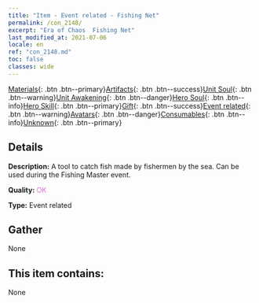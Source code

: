 ```yaml
---
title: "Item - Event related - Fishing Net"
permalink: /con_2148/
excerpt: "Era of Chaos  Fishing Net"
last_modified_at: 2021-07-06
locale: en
ref: "con_2148.md"
toc: false
classes: wide
---
```

 [Materials](/Items/){: .btn .btn--primary}[Artifacts](/Items/Artifacts/){: .btn .btn--success}[Unit Soul](/Items/UnitSoul/){: .btn .btn--warning}[Unit Awakening](/Items/UnitAwakening/){: .btn .btn--danger}[Hero Soul](/Items/HeroSoul/){: .btn .btn--info}[Hero Skill](/Items/HeroSkill/){: .btn .btn--primary}[Gift](/Items/Gift/){: .btn .btn--success}[Event related](/Items/Events/){: .btn .btn--warning}[Avatars](/Items/Avatars/){: .btn .btn--danger}[Consumables](/Items/Consumables/){: .btn .btn--info}[Unknown](/Items/Unknown/){: .btn .btn--primary}

## Details
 **Description:** A tool to catch fish made by fishermen by the sea. Can be used during the Fishing Master event.

 **Quality:** <span style="color: #DA70D6">OK</span>

 **Type:** Event related

## Gather

  None

## This item contains:

  None

